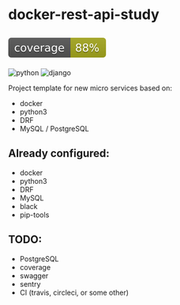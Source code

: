 # docker-rest-api-study
![coverage](./src/coverage.svg)
---
![python](https://img.shields.io/badge/python-3.7.4-blue)
![django](https://img.shields.io/badge/django-2.2.4-blue)

Project template for new micro services based on:
- docker
- python3
- DRF
- MySQL / PostgreSQL

## Already configured:
- docker
- python3
- DRF
- MySQL
- black
- pip-tools

## TODO:
- PostgreSQL
- coverage
- swagger
- sentry
- CI (travis, circleci, or some other)
